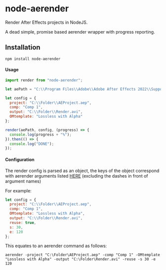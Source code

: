 # node-aerender

Render After Effects projects in NodeJS.

A dead simple, promise based aerender wrapper with progress reporting.

## Installation

    npm install node-aerender

#### Usage

```js
import render from "node-aerender";

let aePath = "C:\\Program Files\\Adobe\\Adobe After Effects 2022\\Support Files";

let config = {
  project: "C:\\Folder\\AEProject.aep",
  comp: "Comp 1",
  output: "C:\\Folder\\Render.avi",
  OMtemplate: "Lossless with Alpha"
};

render(aePath, config, (progress) => {
  console.log(progress + "%");
}).then(() => {
  console.log("DONE");
});
```

#### Configuration

The render config is parsed as an object, the keys of the object correspond with aerender arguments listed [HERE](https://helpx.adobe.com/after-effects/using/automated-rendering-network-rendering.html "aerender arguments") (excluding the dashes in front of argument names)

For example:

```js
let config = {
  project: "C:\\Folder\\AEProject.aep",
  comp: "Comp 1",
  OMtemplate: "Lossless with Alpha",
  output: "C:\\Folder\\Render.avi",
  reuse: true,
  s: 30,
  e: 120
};
```

This equates to an aerender command as follows:

    aerender -project "C:\Folder\AEProject.aep" -comp "Comp 1" -OMtemplate "Lossless with Alpha" -output "C:\Folder\Render.avi" -reuse -s 30 -e 120